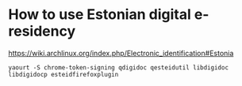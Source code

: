 # How to use Estonian digital e-residency

https://wiki.archlinux.org/index.php/Electronic_identification#Estonia


```
yaourt -S chrome-token-signing qdigidoc qesteidutil libdigidoc libdigidocp esteidfirefoxplugin
```
